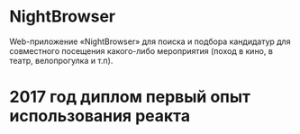 # NightBrowser
Web-приложение «NightBrowser» для поиска и подбора кандидатур для совместного посещения какого-либо мероприятия (поход в кино, в театр, велопрогулка и т.п).
# 2017 год диплом первый опыт использования реакта
